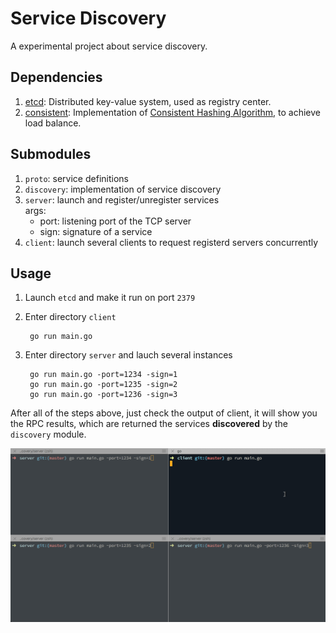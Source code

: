 # Service Discovery

A experimental project about service discovery.

## Dependencies

1. [etcd](https://coreos.com/etcd/): Distributed key-value system, used as registry center.
2. [consistent](https://github.com/stathat/consistent): Implementation of [Consistent Hashing Algorithm](https://en.wikipedia.org/wiki/Consistent_hashing), to achieve load balance.

## Submodules

1. `proto`: service definitions
2. `discovery`: implementation of service discovery
3. `server`: launch and register/unregister services  
    args:
      - port: listening port of the TCP server
      - sign: signature of a service
4. `client`: launch several clients to request registerd servers concurrently

## Usage

1. Launch `etcd` and make it run on port `2379`

2. Enter directory `client`

        go run main.go

3. Enter directory `server` and lauch several instances

        go run main.go -port=1234 -sign=1
        go run main.go -port=1235 -sign=2
        go run main.go -port=1236 -sign=3

After all of the steps above, just check the output of client, it will show you the RPC results, which are returned the services **discovered** by the `discovery` module.

![](https://raw.githubusercontent.com/MrHuxu/x-go-lab/master/service-discovery/service%20discovery.gif)